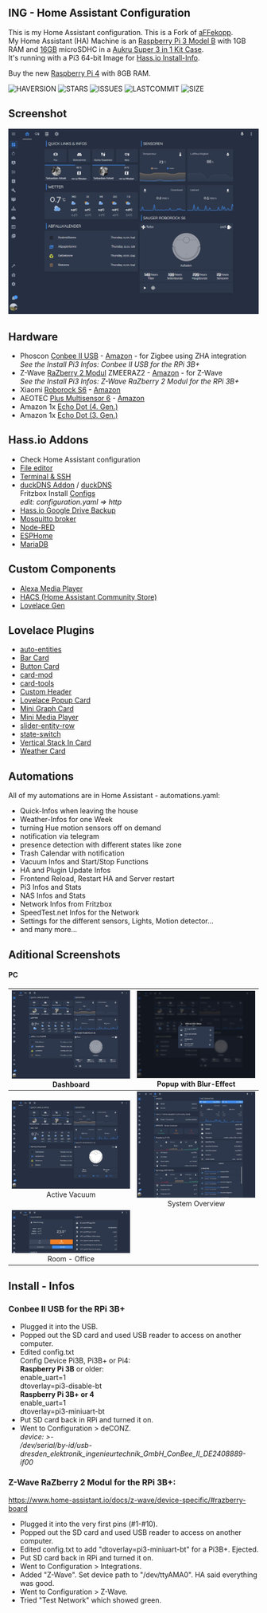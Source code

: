 ## ING - Home Assistant Configuration

This is my Home Assistant configuration. This is a Fork of [aFFekopp](https://github.com/aFFekopp/homeassistant).
<br/>My Home Assistant (HA) Machine is an [Raspberry Pi 3 Model B](https://amzn.to/3hJPFWC) with 1GB RAM and [16GB](https://amzn.to/2KRBXVH) microSDHC in a [Aukru Super 3 in 1 Kit Case](https://amzn.to/3ne80fx). <br />
It's running with a Pi3 64-bit Image for [Hass.io Install-Info](https://www.home-assistant.io/hassio/installation/).

Buy the new [Raspberry Pi 4](https://amzn.to/35aHPjo) with 8GB RAM.

![HAVERSION](https://img.shields.io/badge/homeassistant-2020.12.2-blue)
![STARS](https://img.shields.io/github/stars/ingeniumdesign/homeassistant?color=yellow&style=flat-square)
![ISSUES](https://img.shields.io/github/issues-raw/ingeniumdesign/homeassistant?style=flat-square)
![LASTCOMMIT](https://img.shields.io/github/last-commit/ingeniumdesign/homeassistant?style=flat-square)
![SIZE](https://img.shields.io/github/repo-size/ingeniumdesign/homeassistant?style=flat-square)

## Screenshot

![](https://raw.githubusercontent.com/ingeniumdesign/homeassistant/master/docs/hs-dash.JPG)

## Hardware

- Phoscon [Conbee II USB](https://phoscon.de/de/conbee2) - [Amazon](https://amzn.to/3n7jgu0) - for Zigbee using ZHA integration <br />
  _See the Install Pi3 Infos: Conbee II USB for the RPi 3B+_
- Z-Wave [RaZberry 2 Modul](https://z-wave.me/products/razberry/) ZMEERAZ2 - [Amazon](https://amzn.to/3nchsA1) - for Z-Wave <br />
  _See the Install Pi3 Infos: Z-Wave RaZberry 2 Modul for the RPi 3B+_
- Xiaomi [Roborock S6](https://de.roborock.com/pages/roborock-s6) - [Amazon](https://amzn.to/38eLmPX)
- AEOTEC [Plus Multisensor 6](https://aeotec.com/z-wave-sensor/) - [Amazon](https://amzn.to/38YJoCm)
- Amazon 1x [Echo Dot (4. Gen.)](https://amzn.to/3ncrktE)
- Amazon 1x [Echo Dot (3. Gen.)](https://amzn.to/3hHu8xz)

## Hass.io Addons

- Check Home Assistant configuration
- [File editor](https://github.com/home-assistant/addons/tree/master/configurator)
- [Terminal & SSH](https://github.com/home-assistant/addons/tree/master/ssh)
- [duckDNS Addon](https://github.com/home-assistant/addons/tree/master/duckdns) / [duckDNS](https://www.duckdns.org/)
  <br />Fritzbox Install [Configs](https://www.duckdns.org/install.jsp)
  <br />_edit: configuration.yaml => http_
- [Hass.io Google Drive Backup](https://github.com/sabeechen/hassio-google-drive-backup)
- [Mosquitto broker](https://home-assistant.io/addons/mosquitto/)
- [Node-RED](https://github.com/hassio-addons/addon-node-red)
- [ESPHome](https://esphome.io/)
- [MariaDB](https://home-assistant.io/addons/mariadb/)

## Custom Components

- [Alexa Media Player](https://github.com/custom-components/alexa_media_player)
- [HACS (Home Assistant Community Store)](https://hacs.xyz)
- [Lovelace Gen](https://github.com/thomasloven/hass-lovelace_gen)

## Lovelace Plugins

- [auto-entities](https://github.com/thomasloven/lovelace-auto-entities)
- [Bar Card](https://github.com/custom-cards/bar-card)
- [Button Card](https://github.com/custom-cards/button-card)
- [card-mod](https://github.com/thomasloven/lovelace-card-mod)
- [card-tools](https://github.com/thomasloven/lovelace-card-tools)
- [Custom Header](https://github.com/maykar/custom-header)
- [Lovelace Popup Card](https://github.com/thomasloven/lovelace-popup-card)
- [Mini Graph Card](https://github.com/kalkih/mini-graph-card)
- [Mini Media Player](https://github.com/kalkih/mini-media-player)
- [slider-entity-row](https://github.com/thomasloven/lovelace-slider-entity-row)
- [state-switch](https://github.com/thomasloven/lovelace-state-switch)
- [Vertical Stack In Card](https://github.com/custom-cards/vertical-stack-in-card)
- [Weather Card](https://github.com/bramkragten/weather-card)

## Automations

All of my automations are in Home Assistant - automations.yaml:

- Quick-Infos when leaving the house
- Weather-Infos for one Week
- turning Hue motion sensors off on demand
- notification via telegram
- presence detection with different states like zone
- Trash Calendar with notification
- Vacuum Infos and Start/Stop Functions
- HA and Plugin Update Infos
- Frontend Reload, Restart HA and Server restart
- Pi3 Infos and Stats
- NAS Infos and Stats
- Network Infos from Fritzbox
- SpeedTest.net Infos for the Network
- Settings for the different sensors, Lights, Motion detector...
- and many more...

## Aditional Screenshots

#### PC

![](https://raw.githubusercontent.com/ingeniumdesign/homeassistant/master/docs/hs-dash.JPG) Dashboard | ![](https://raw.githubusercontent.com/ingeniumdesign/homeassistant/master/docs/hs-dash2.JPG) Popup with Blur-Effect
:-------------------------:|:-------------------------:
![](https://raw.githubusercontent.com/ingeniumdesign/homeassistant/master/docs/hs-dash3.JPG) Active Vacuum | ![](https://raw.githubusercontent.com/ingeniumdesign/homeassistant/master/docs/hs-system.JPG) System Overview
![](https://raw.githubusercontent.com/ingeniumdesign/homeassistant/master/docs/hs-office.JPG) Room - Office |

## Install - Infos

### Conbee II USB for the RPi 3B+

- Plugged it into the USB.
- Popped out the SD card and used USB reader to access on another computer.
- Edited config.txt <br />
  Config Device Pi3B, Pi3B+ or Pi4: <br />
  **Raspberry Pi 3B** or older: <br/>
  enable_uart=1 <br/>
  dtoverlay=pi3-disable-bt <br/>
  **Raspberry Pi 3B+ or 4** <br/>
  enable_uart=1 <br/>
  dtoverlay=pi3-miniuart-bt
- Put SD card back in RPi and turned it on.
- Went to Configuration > deCONZ. <br/>
  _device: >- <br/>
  /dev/serial/by-id/usb-dresden_elektronik_ingenieurtechnik_GmbH_ConBee_II_DE2408889-if00_

### Z-Wave RaZberry 2 Modul for the RPi 3B+:

https://www.home-assistant.io/docs/z-wave/device-specific/#razberry-board

- Plugged it into the very first pins (#1-#10).
- Popped out the SD card and used USB reader to access on another computer.
- Edited config.txt to add "dtoverlay=pi3-miniuart-bt" for a Pi3B+. Ejected.
- Put SD card back in RPi and turned it on.
- Went to Configuration > Integrations.
- Added "Z-Wave". Set device path to "/dev/ttyAMA0". HA said everything was good.
- Went to Configuration > Z-Wave.
- Tried "Test Network" which showed green.
